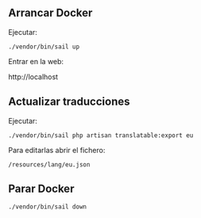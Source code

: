 <h2>Arrancar Docker</h2>
<p>Ejecutar:</p>

`./vendor/bin/sail up`


<p>Entrar en la web:</p>
http://localhost

<h2>Actualizar traducciones</h2>
<p>Ejecutar:</p>

    ./vendor/bin/sail php artisan translatable:export eu


<p>Para editarlas abrir el fichero:</p>

    /resources/lang/eu.json


<h2>Parar Docker</h2>

    ./vendor/bin/sail down 

